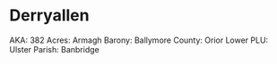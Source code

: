 # Derryallen

AKA: 382
Acres: Armagh
Barony: Ballymore
County: Orior Lower
PLU: Ulster
Parish: Banbridge